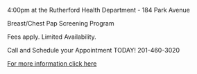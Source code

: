 4:00pm at the Rutherford Health Department - 184 Park Avenue

Breast/Chest Pap Screening Program

Fees apply. Limited Availability.

Call and Schedule your Appointment TODAY! 201-460-3020

[For more information click here](/departments/health/2022/09/30/breast-pap-screening/)
